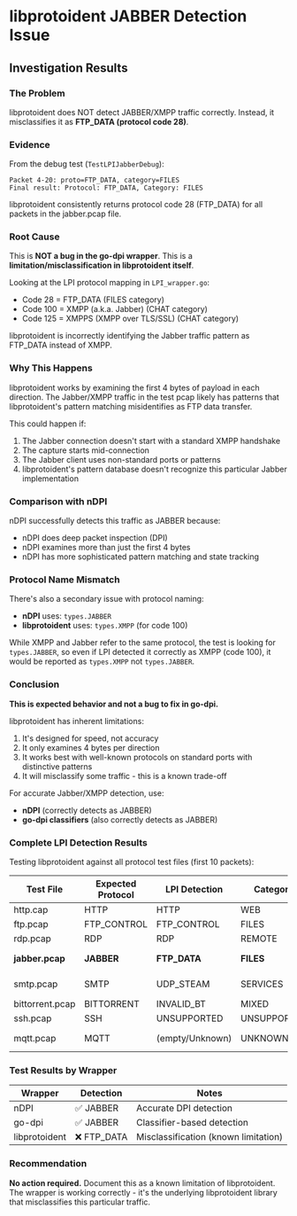 # libprotoident JABBER Detection Issue

## Investigation Results

### The Problem
libprotoident does NOT detect JABBER/XMPP traffic correctly. Instead, it misclassifies it as **FTP_DATA (protocol code 28)**.

### Evidence

From the debug test (`TestLPIJabberDebug`):
```
Packet 4-20: proto=FTP_DATA, category=FILES
Final result: Protocol: FTP_DATA, Category: FILES
```

libprotoident consistently returns protocol code 28 (FTP_DATA) for all packets in the jabber.pcap file.

### Root Cause

This is **NOT a bug in the go-dpi wrapper**. This is a **limitation/misclassification in libprotoident itself**.

Looking at the LPI protocol mapping in `LPI_wrapper.go`:
- Code 28 = FTP_DATA (FILES category)
- Code 100 = XMPP (a.k.a. Jabber) (CHAT category)  
- Code 125 = XMPPS (XMPP over TLS/SSL) (CHAT category)

libprotoident is incorrectly identifying the Jabber traffic pattern as FTP_DATA instead of XMPP.

### Why This Happens

libprotoident works by examining the first 4 bytes of payload in each direction. The Jabber/XMPP traffic in the test pcap likely has patterns that libprotoident's pattern matching misidentifies as FTP data transfer.

This could happen if:
1. The Jabber connection doesn't start with a standard XMPP handshake
2. The capture starts mid-connection
3. The Jabber client uses non-standard ports or patterns
4. libprotoident's pattern database doesn't recognize this particular Jabber implementation

### Comparison with nDPI

nDPI successfully detects this traffic as JABBER because:
- nDPI does deep packet inspection (DPI)
- nDPI examines more than just the first 4 bytes
- nDPI has more sophisticated pattern matching and state tracking

### Protocol Name Mismatch

There's also a secondary issue with protocol naming:
- **nDPI** uses: `types.JABBER`
- **libprotoident** uses: `types.XMPP` (for code 100)

While XMPP and Jabber refer to the same protocol, the test is looking for `types.JABBER`, so even if LPI detected it correctly as XMPP (code 100), it would be reported as `types.XMPP` not `types.JABBER`.

### Conclusion

**This is expected behavior and not a bug to fix in go-dpi.**

libprotoident has inherent limitations:
1. It's designed for speed, not accuracy
2. It only examines 4 bytes per direction
3. It works best with well-known protocols on standard ports with distinctive patterns
4. It will misclassify some traffic - this is a known trade-off

For accurate Jabber/XMPP detection, use:
- **nDPI** (correctly detects as JABBER)
- **go-dpi classifiers** (also correctly detects as JABBER)

### Complete LPI Detection Results

Testing libprotoident against all protocol test files (first 10 packets):

| Test File        | Expected Protocol | LPI Detection    | Category       | Status |
|------------------|-------------------|------------------|----------------|--------|
| http.cap         | HTTP              | HTTP             | WEB            | ✅ Correct |
| ftp.pcap         | FTP_CONTROL       | FTP_CONTROL      | FILES          | ✅ Correct |
| rdp.pcap         | RDP               | RDP              | REMOTE         | ✅ Correct |
| **jabber.pcap**  | **JABBER**        | **FTP_DATA**     | **FILES**      | ❌ Misclassified |
| smtp.pcap        | SMTP              | UDP_STEAM        | SERVICES       | ❌ Misclassified |
| bittorrent.pcap  | BITTORRENT        | INVALID_BT       | MIXED          | ⚠️ Close |
| ssh.pcap         | SSH               | UNSUPPORTED      | UNSUPPORTED    | ⚠️ Expected |
| mqtt.pcap        | MQTT              | (empty/Unknown)  | UNKNOWN        | ❌ Not detected |

### Test Results by Wrapper

| Wrapper         | Detection          | Notes                                    |
|----------------|--------------------|------------------------------------------|
| nDPI           | ✅ JABBER          | Accurate DPI detection                   |
| go-dpi         | ✅ JABBER          | Classifier-based detection               |
| libprotoident  | ❌ FTP_DATA        | Misclassification (known limitation)     |

### Recommendation

**No action required.** Document this as a known limitation of libprotoident. The wrapper is working correctly - it's the underlying libprotoident library that misclassifies this particular traffic.

